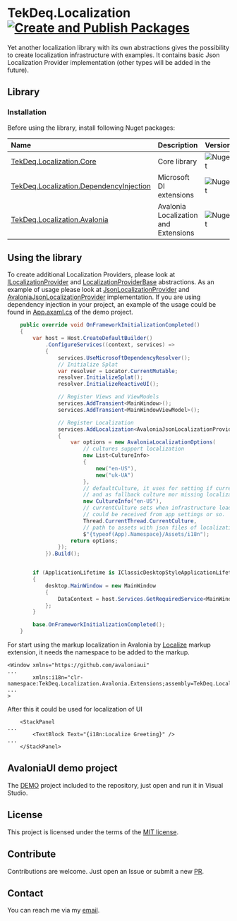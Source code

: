 # TekDeq.Localization [![Create and Publish Packages](https://github.com/semack/TekDeq.Localization/actions/workflows/dotnet.yml/badge.svg?branch=master)](https://github.com/semack/TekDeq.Localization/actions/workflows/dotnet.yml)

Yet another localization library with its own abstractions gives the possibility to 
create localization infrastructure with examples.  It contains basic Json Localization 
Provider implementation (other types will be added in the future).

## Library
### Installation
Before using the library, install following Nuget packages:

| Name | Description | Version |
|:-|:-|:-|
| [TekDeq.Localization.Core](https://img.shields.io/nuget/v/TekDeq.Localization.Core/) | Core library | ![Nuget](https://badgen.net/nuget/v/TekDeq.Localization.Core) | 
| [TekDeq.Localization.DependencyInjection](https://www.nuget.org/packages/TekDeq.Localization.DependencyInjection/) | Microsoft DI extensions | ![Nuget](https://badgen.net/nuget/v/TekDeq.Localization.DependencyInjection) |
| [TekDeq.Localization.Avalonia](https://www.nuget.org/packages/TekDeq.Localization.Avalonia/) | Avalonia Localization and Extensions | ![Nuget](https://badgen.net/nuget/v/TekDeq.Localization.Avalonia) |

## Using the library
To create additional Localization Providers, please look at 
[ILocalizationProvider](https://github.com/semack/TekDeq.Localization/blob/master/TekDeq.Localization.Core/Providers/Interfaces/ILocalizationProvider.cs)
and 
[LocalizationProviderBase](https://github.com/semack/TekDeq.Localization/blob/master/TekDeq.Localization.Core/Providers/Abstract/LocalizationProviderBase.cs)
abstractions. As an example of usage please look at 
[JsonLocalizationProvider](https://github.com/semack/TekDeq.Localization/blob/master/TekDeq.Localization.Core/Providers/JsonLocalizationProvider.cs) 
and 
[AvaloniaJsonLocalizationProvider](https://github.com/semack/TekDeq.Localization/blob/master/TekDeq.Localization.Avalonia/Providers/AvaloniaJsonLocalizationProvider.cs)
implementation.
If you are using dependency injection in your project, an example of the usage could be found in 
[App.axaml.cs](https://github.com/semack/TekDeq.Localization/blob/master/Samples/TeqDeq.Avalonia.Sample/App.axaml.cs)
of the demo project.

```csharp
    public override void OnFrameworkInitializationCompleted()
    {
        var host = Host.CreateDefaultBuilder()
            .ConfigureServices((context, services) =>
            {
                services.UseMicrosoftDependencyResolver();
                // Initialize Splat
                var resolver = Locator.CurrentMutable;
                resolver.InitializeSplat();
                resolver.InitializeReactiveUI();

                // Register Views and ViewModels
                services.AddTransient<MainWindow>();
                services.AddTransient<MainWindowViewModel>();

                // Register Localization
                services.AddLocalization<AvaloniaJsonLocalizationProvider>(() =>
                {
                    var options = new AvaloniaLocalizationOptions(
                        // cultures support localization
                        new List<CultureInfo>
                        {
                            new("en-US"),
                            new("uk-UA")
                        },
                        // defaultCulture, it uses for setting if currentCulture is not in cultures list
                        // and as fallback culture mor missing localization entries.
                        new CultureInfo("en-US"),
                        // currentCulture sets when infrastructure loads,
                        // could be received from app settings or so.
                        Thread.CurrentThread.CurrentCulture,
                        // path to assets with json files of localization.
                        $"{typeof(App).Namespace}/Assets/i18n");
                    return options;
                });
            }).Build();


        if (ApplicationLifetime is IClassicDesktopStyleApplicationLifetime desktop)
        {
            desktop.MainWindow = new MainWindow
            {
                DataContext = host.Services.GetRequiredService<MainWindowViewModel>()
            };
        }

        base.OnFrameworkInitializationCompleted();
    }
```
For start using the markup localization in Avalonia by 
[Localize](https://github.com/semack/TekDeq.Localization/blob/master/TekDeq.Localization.Avalonia/Extensions/LocalizeExtension.cs) 
markup extension, it needs the namespace to be added to the markup.

```xamlml
<Window xmlns="https://github.com/avaloniaui"
...
        xmlns:i18n="clr-namespace:TekDeq.Localization.Avalonia.Extensions;assembly=TekDeq.Localization.Avalonia"
...
>
```
After this it could be used for localization of UI
```xamlml
    <StackPanel
...
        <TextBlock Text="{i18n:Localize Greeting}" />
...
    </StackPanel>
```

## AvaloniaUI demo project
The [DEMO](https://github.com/semack/TekDeq.Localization/tree/master/Samples/TeqDeq.Avalonia.Sample)
project included to the repository, just open and run it in Visual Studio.

## License
This project is licensed under the terms of the 
[MIT license](https://github.com/semack/TekDeq.Localization/blob/master/LICENSE.md).

## Contribute
Contributions are welcome. Just open an Issue or submit a new [PR](https://github.com/semack/TekDeq.Localization/pulls). 

## Contact
You can reach me via my [email](mailto://semack@gmail.com).

